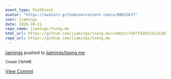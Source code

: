 ```yaml
---
event_type: PushEvent
avatar: "https://avatars.githubusercontent.com/u/8085263?"
user: jiamings
date: 2020-10-21
repo_name: jiamings/tsong.me
html_url: https://github.com/jiamings/tsong.me/commit/7a6ff91852d12a20b651005b221185fc02b25f3c
repo_url: https://github.com/jiamings/tsong.me
---
```


<a href='https://github.com/jiamings' target='_blank'>jiamings</a> pushed to <a href='https://github.com/jiamings/tsong.me' target='_blank'>jiamings/tsong.me</a>

<small>Create CNAME</small>

<a href='https://github.com/jiamings/tsong.me/commit/7a6ff91852d12a20b651005b221185fc02b25f3c' target='_blank'>View Commit</a>
